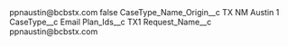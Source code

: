 <?xml version="1.0" encoding="UTF-8"?>
<CustomMetadata xmlns="http://soap.sforce.com/2006/04/metadata" xmlns:xsi="http://www.w3.org/2001/XMLSchema-instance" xmlns:xsd="http://www.w3.org/2001/XMLSchema">
    <label>ppnaustin@bcbstx.com</label>
    <protected>false</protected>
    <values>
        <field>CaseType_Name_Origin__c</field>
        <value xsi:type="xsd:string">TX NM Austin 1</value>
    </values>
    <values>
        <field>CaseType__c</field>
        <value xsi:type="xsd:string">Email</value>
    </values>
    <values>
        <field>Plan_Ids__c</field>
        <value xsi:type="xsd:string">TX1</value>
    </values>
    <values>
        <field>Request_Name__c</field>
        <value xsi:type="xsd:string">ppnaustin@bcbstx.com</value>
    </values>
</CustomMetadata>

